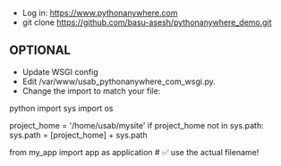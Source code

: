 - Log in: https://www.pythonanywhere.com
- git clone https://github.com/basu-asesh/pythonanywhere_demo.git

## OPTIONAL
- Update WSGI config
- Edit /var/www/usab_pythonanywhere_com_wsgi.py.
- Change the import to match your file:

python
import sys
import os

project_home = '/home/usab/mysite'
if project_home not in sys.path:
    sys.path = [project_home] + sys.path

from my_app import app as application   # ✅ use the actual filename!
